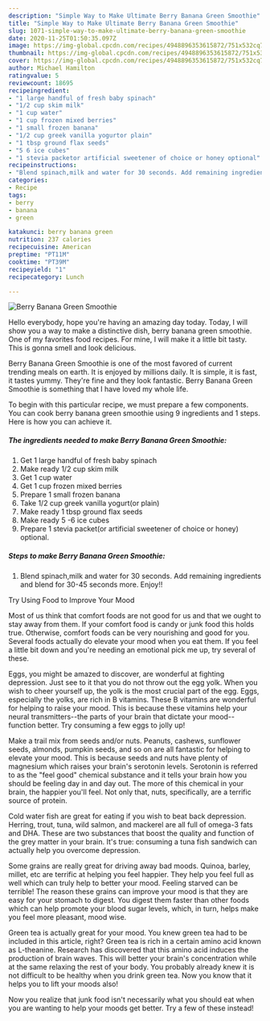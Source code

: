 ```yaml
---
description: "Simple Way to Make Ultimate Berry Banana Green Smoothie"
title: "Simple Way to Make Ultimate Berry Banana Green Smoothie"
slug: 1071-simple-way-to-make-ultimate-berry-banana-green-smoothie
date: 2020-11-25T01:50:35.097Z
image: https://img-global.cpcdn.com/recipes/4948896353615872/751x532cq70/berry-banana-green-smoothie-recipe-main-photo.jpg
thumbnail: https://img-global.cpcdn.com/recipes/4948896353615872/751x532cq70/berry-banana-green-smoothie-recipe-main-photo.jpg
cover: https://img-global.cpcdn.com/recipes/4948896353615872/751x532cq70/berry-banana-green-smoothie-recipe-main-photo.jpg
author: Michael Hamilton
ratingvalue: 5
reviewcount: 18695
recipeingredient:
- "1 large handful of fresh baby spinach"
- "1/2 cup skim milk"
- "1 cup water"
- "1 cup frozen mixed berries"
- "1 small frozen banana"
- "1/2 cup greek vanilla yogurtor plain"
- "1 tbsp ground flax seeds"
- "5 6 ice cubes"
- "1 stevia packetor artificial sweetener of choice or honey optional"
recipeinstructions:
- "Blend spinach,milk and water for 30 seconds. Add remaining ingredients and blend for 30-45 seconds more. Enjoy!!"
categories:
- Recipe
tags:
- berry
- banana
- green

katakunci: berry banana green 
nutrition: 237 calories
recipecuisine: American
preptime: "PT11M"
cooktime: "PT39M"
recipeyield: "1"
recipecategory: Lunch

---
```



![Berry Banana Green Smoothie](https://img-global.cpcdn.com/recipes/4948896353615872/751x532cq70/berry-banana-green-smoothie-recipe-main-photo.jpg)

Hello everybody, hope you're having an amazing day today. Today, I will show you a way to make a distinctive dish, berry banana green smoothie. One of my favorites food recipes. For mine, I will make it a little bit tasty. This is gonna smell and look delicious.



Berry Banana Green Smoothie is one of the most favored of current trending meals on earth. It is enjoyed by millions daily. It is simple, it is fast, it tastes yummy. They're fine and they look fantastic. Berry Banana Green Smoothie is something that I have loved my whole life.


To begin with this particular recipe, we must prepare a few components. You can cook berry banana green smoothie using 9 ingredients and 1 steps. Here is how you can achieve it.

<!--inarticleads1-->

##### The ingredients needed to make Berry Banana Green Smoothie:

1. Get 1 large handful of fresh baby spinach
1. Make ready 1/2 cup skim milk
1. Get 1 cup water
1. Get 1 cup frozen mixed berries
1. Prepare 1 small frozen banana
1. Take 1/2 cup greek vanilla yogurt(or plain)
1. Make ready 1 tbsp ground flax seeds
1. Make ready 5 -6 ice cubes
1. Prepare 1 stevia packet(or artificial sweetener of choice or honey) optional.




<!--inarticleads2-->

##### Steps to make Berry Banana Green Smoothie:

1. Blend spinach,milk and water for 30 seconds. Add remaining ingredients and blend for 30-45 seconds more. Enjoy!!




Try Using Food to Improve Your Mood


Most of us think that comfort foods are not good for us and that we ought to stay away from them. If your comfort food is candy or junk food this holds true. Otherwise, comfort foods can be very nourishing and good for you. Several foods actually do elevate your mood when you eat them. If you feel a little bit down and you're needing an emotional pick me up, try several of these.

Eggs, you might be amazed to discover, are wonderful at fighting depression. Just see to it that you do not throw out the egg yolk. When you wish to cheer yourself up, the yolk is the most crucial part of the egg. Eggs, especially the yolks, are rich in B vitamins. These B vitamins are wonderful for helping to raise your mood. This is because these vitamins help your neural transmitters--the parts of your brain that dictate your mood--function better. Try consuming a few eggs to jolly up!

Make a trail mix from seeds and/or nuts. Peanuts, cashews, sunflower seeds, almonds, pumpkin seeds, and so on are all fantastic for helping to elevate your mood. This is because seeds and nuts have plenty of magnesium which raises your brain's serotonin levels. Serotonin is referred to as the "feel good" chemical substance and it tells your brain how you should be feeling day in and day out. The more of this chemical in your brain, the happier you'll feel. Not only that, nuts, specifically, are a terrific source of protein.

Cold water fish are great for eating if you wish to beat back depression. Herring, trout, tuna, wild salmon, and mackerel are all full of omega-3 fats and DHA. These are two substances that boost the quality and function of the grey matter in your brain. It's true: consuming a tuna fish sandwich can actually help you overcome depression. 

Some grains are really great for driving away bad moods. Quinoa, barley, millet, etc are terrific at helping you feel happier. They help you feel full as well which can truly help to better your mood. Feeling starved can be terrible! The reason these grains can improve your mood is that they are easy for your stomach to digest. You digest them faster than other foods which can help promote your blood sugar levels, which, in turn, helps make you feel more pleasant, mood wise.

Green tea is actually great for your mood. You knew green tea had to be included in this article, right? Green tea is rich in a certain amino acid known as L-theanine. Research has discovered that this amino acid induces the production of brain waves. This will better your brain's concentration while at the same relaxing the rest of your body. You probably already knew it is not difficult to be healthy when you drink green tea. Now you know that it helps you to lift your moods also!

Now you realize that junk food isn't necessarily what you should eat when you are wanting to help your moods get better. Try a few of these instead!

